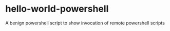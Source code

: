# hello-world-powershell
A benign powershell script to show invocation of remote powershell scripts
